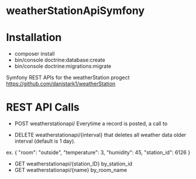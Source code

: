 # weatherStationApiSymfony

# Installation

- composer install
- bin/console doctrine:database:create
- bin/console doctrine:migrations:migrate

Symfony REST APIs for the weatherStation progect https://github.com/danistark1/weatherStation


# REST API Calls

- POST weatherstationapi/
Everytime a record is posted, a call to 

- DELETE weatherstationapi/{interval}
that deletes all weather data older interval (default is 1 day).

ex.
{
    "room": "outside",
    "temperature": 3,
    "humidity": 45,
    "station_id": 6126
}

- GET weatherstationapi/{station_ID} by_station_id
- GET weatherstationapi/{name} by_room_name


